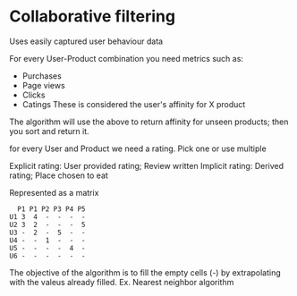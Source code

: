 Collaborative filtering
=======================

Uses easily captured user behaviour data

For every User-Product combination you need metrics such as:
 * Purchases
 * Page views
 * Clicks
 * Catings
These is considered the user's affinity for X product

The algorithm will use the above to return affinity for unseen products; 
then you sort and return it.

for every User and Product we need a rating. Pick one or use multiple

Explicit rating: User provided rating; Review written
Implicit rating: Derived rating; Place chosen to eat

Represented as a matrix
```
  P1 P1 P2 P3 P4 P5
U1 3  4  -  -  -  -
U2 3  2  -  -  -  5
U3 -  2  -  5  -  -
U4 -  -  1  -  -  -
U5 -  -  -  -  4  -
U6 -  -  -  -  -  -
```

The objective of the algorithm is to fill the empty cells (-) by 
extrapolating with the valeus already filled. Ex. Nearest neighbor algorithm
